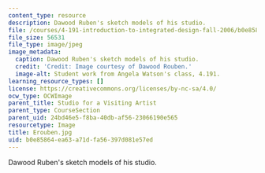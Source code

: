 ```yaml
---
content_type: resource
description: Dawood Ruben's sketch models of his studio.
file: /courses/4-191-introduction-to-integrated-design-fall-2006/b0e85864ea63a71dfa56397d081e57ed_Erouben.jpg
file_size: 56531
file_type: image/jpeg
image_metadata:
  caption: Dawood Ruben's sketch models of his studio.
  credit: 'Credit: Image courtesy of Dawood Rouben.'
  image-alt: Student work from Angela Watson's class, 4.191.
learning_resource_types: []
license: https://creativecommons.org/licenses/by-nc-sa/4.0/
ocw_type: OCWImage
parent_title: Studio for a Visiting Artist
parent_type: CourseSection
parent_uid: 24bd46e5-f8ba-40db-af56-23066190e565
resourcetype: Image
title: Erouben.jpg
uid: b0e85864-ea63-a71d-fa56-397d081e57ed
---
```

Dawood Ruben's sketch models of his studio.